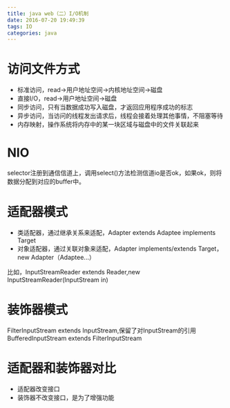 ```yaml
---
title: java web（二）I/O机制
date: 2016-07-20 19:49:39
tags: IO
categories: java
---
```

# 访问文件方式
* 标准访问，read->用户地址空间->内核地址空间->磁盘
* 直接I/O，read->用户地址空间->磁盘
* 同步访问，只有当数据成功写入磁盘，才返回应用程序成功的标志
* 异步访问，当访问的线程发出请求后，线程会接着处理其他事情，不阻塞等待
* 内存映射，操作系统将内存中的某一块区域与磁盘中的文件关联起来

# NIO
selector注册到通信信道上，调用select()方法检测信道io是否ok，如果ok，则将数据分配到对应的buffer中。

# 适配器模式
* 类适配器，通过继承关系来适配，Adapter extends Adaptee implements Target
* 对象适配器，通过关联对象来适配，Adapter implements/extends Target，new Adapter（Adaptee...）

比如，InputStreamReader extends Reader,new InputStreamReader(InputStream in)

# 装饰器模式
FilterInputStream extends InputStream,保留了对InputStream的引用
BufferedInputStream extends FilterInputStream

# 适配器和装饰器对比
* 适配器改变接口
* 装饰器不改变接口，是为了增强功能
